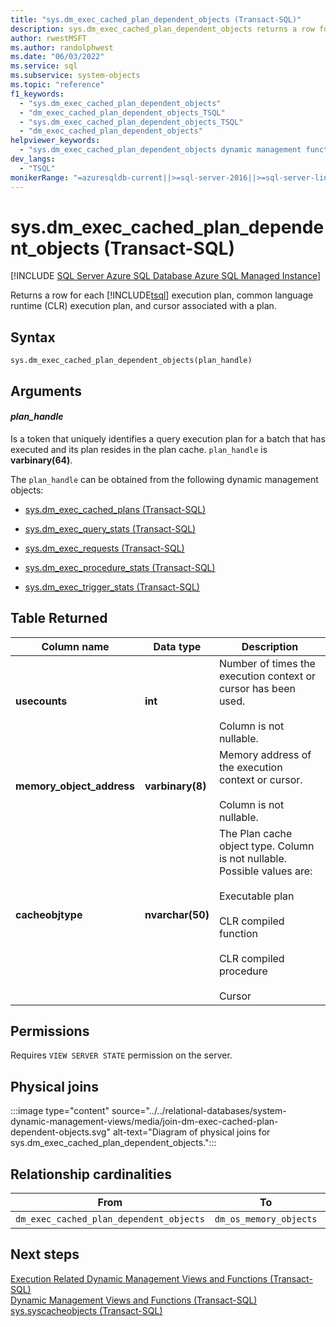 ```yaml
---
title: "sys.dm_exec_cached_plan_dependent_objects (Transact-SQL)"
description: sys.dm_exec_cached_plan_dependent_objects returns a row for each execution plan, common language runtime (CLR) execution plan, and cursor associated with a plan.
author: rwestMSFT
ms.author: randolphwest
ms.date: "06/03/2022"
ms.service: sql
ms.subservice: system-objects
ms.topic: "reference"
f1_keywords:
  - "sys.dm_exec_cached_plan_dependent_objects"
  - "dm_exec_cached_plan_dependent_objects_TSQL"
  - "sys.dm_exec_cached_plan_dependent_objects_TSQL"
  - "dm_exec_cached_plan_dependent_objects"
helpviewer_keywords:
  - "sys.dm_exec_cached_plan_dependent_objects dynamic management function"
dev_langs:
  - "TSQL"
monikerRange: "=azuresqldb-current||>=sql-server-2016||>=sql-server-linux-2017||=azuresqldb-mi-current"
---
```

# sys.dm_exec_cached_plan_dependent_objects (Transact-SQL)
[!INCLUDE [SQL Server Azure SQL Database Azure SQL Managed Instance](../../includes/applies-to-version/sql-asdb-asdbmi.md)]

  Returns a row for each [!INCLUDE[tsql](../../includes/tsql-md.md)] execution plan, common language runtime (CLR) execution plan, and cursor associated with a plan.  
  
## Syntax  
  
```syntaxsql  
sys.dm_exec_cached_plan_dependent_objects(plan_handle)  
```  
  
## Arguments  

#### *plan_handle*  
Is a token that uniquely identifies a query execution plan for a batch that has executed and its plan resides in the plan cache. `plan_handle` is **varbinary(64)**.   

The `plan_handle` can be obtained from the following dynamic management objects:  
  
-   [sys.dm_exec_cached_plans &#40;Transact-SQL&#41;](../../relational-databases/system-dynamic-management-views/sys-dm-exec-cached-plans-transact-sql.md)  
  
-   [sys.dm_exec_query_stats &#40;Transact-SQL&#41;](../../relational-databases/system-dynamic-management-views/sys-dm-exec-query-stats-transact-sql.md)  
  
-   [sys.dm_exec_requests &#40;Transact-SQL&#41;](../../relational-databases/system-dynamic-management-views/sys-dm-exec-requests-transact-sql.md)  

-   [sys.dm_exec_procedure_stats &#40;Transact-SQL&#41;](../../relational-databases/system-dynamic-management-views/sys-dm-exec-procedure-stats-transact-sql.md)  

-   [sys.dm_exec_trigger_stats &#40;Transact-SQL&#41;](../../relational-databases/system-dynamic-management-views/sys-dm-exec-trigger-stats-transact-sql.md)  
  
## Table Returned  
  
|Column name|Data type|Description|  
|-----------------|---------------|-----------------|  
|**usecounts**|**int**|Number of times the execution context or cursor has been used.<br /><br /> Column is not nullable.|  
|**memory_object_address**|**varbinary(8)**|Memory address of the execution context or cursor.<br /><br /> Column is not nullable.|  
|**cacheobjtype**|**nvarchar(50)**|The Plan cache object type. Column is not nullable. Possible values are:<br /><br /> Executable plan<br /><br /> CLR compiled function<br /><br /> CLR compiled procedure<br /><br /> Cursor|  
  
## Permissions  
 Requires `VIEW SERVER STATE` permission on the server.  
  
## Physical joins  

:::image type="content" source="../../relational-databases/system-dynamic-management-views/media/join-dm-exec-cached-plan-dependent-objects.svg" alt-text="Diagram of physical joins for sys.dm_exec_cached_plan_dependent_objects.":::
  
## Relationship cardinalities  
  
|From|To|On|Relationship|  
|----------|--------|--------|------------------|  
|`dm_exec_cached_plan_dependent_objects`|`dm_os_memory_objects`|`memory_object_address`|One-to-one|  
  
## Next steps
 [Execution Related Dynamic Management Views and Functions &#40;Transact-SQL&#41;](../../relational-databases/system-dynamic-management-views/execution-related-dynamic-management-views-and-functions-transact-sql.md)   
 [Dynamic Management Views and Functions &#40;Transact-SQL&#41;](~/relational-databases/system-dynamic-management-views/system-dynamic-management-views.md)   
 [sys.syscacheobjects &#40;Transact-SQL&#41;](../../relational-databases/system-compatibility-views/sys-syscacheobjects-transact-sql.md)  
  
  
